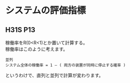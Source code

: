# システムの評価指標
## H31S P13
稼働率をR(0<R<1)とか置いて計算する。  
稼働率はこのように考えます。
```
並列
システム全体の稼働率 = 1 – ( 両方の装置が同時に停止する確率 )
```
というわけで、直列と並列で計算が変わります。
